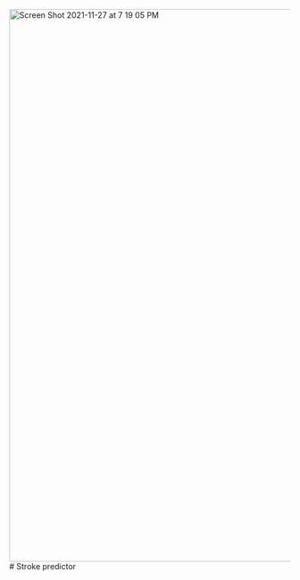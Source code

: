 <img width="989" alt="Screen Shot 2021-11-27 at 7 19 05 PM" src="https://user-images.githubusercontent.com/83081310/143724214-f9c48d84-96bd-45b9-9d79-ed9c18584fe8.png">
# Stroke predictor
